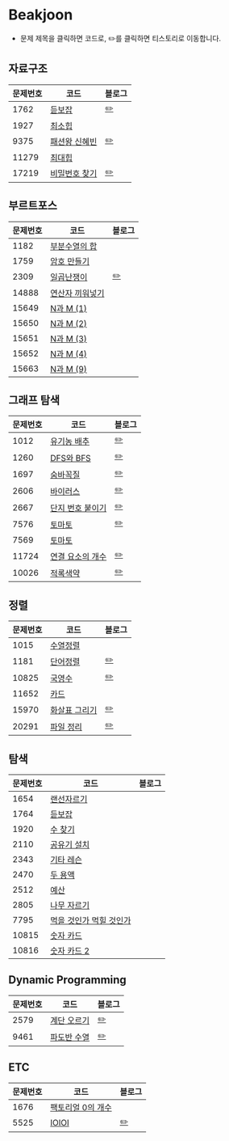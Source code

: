 # Beakjoon

* 문제 제목을 클릭하면 코드로, ✏️를 클릭하면 티스토리로 이동합니다.

## 자료구조

| **문제번호** | **코드**                                                        | **블로그**                               |
| -------- | ------------------------------------------------------------- | ------------------------------------- |
| 1762     | [듣보잡](dataStructure/1764\_neverHeard.swift)                   | [✏️](https://zest1923.tistory.com/85) |
| 1927     | [최소힙](dataStructure/1927\_%EC%B5%9C%EC%86%8C%ED%9E%99.swift)  |                                       |
| 9375     | [패션왕 신혜빈](dataStructure/9375\_fasionKing.swift)               | [✏️](https://zest1923.tistory.com/86) |
| 11279    | [최대힙](dataStructure/11279\_%EC%B5%9C%EB%8C%80%ED%9E%99.swift) |                                       |
| 17219    | [비밀번호 찾기](dataStructure/17219\_findPassword.swift)            | [✏️](https://zest1923.tistory.com/84) |

## 부르트포스

| **문제번호** | **코드**                                                                                                | **블로그**                               |
| -------- | ----------------------------------------------------------------------------------------------------- | ------------------------------------- |
| 1182     | [부분수열의 합](bruteForce/1182\_sumOfSubsequence.swift)                                                    |                                       |
| 1759     | [암호 만들기](bruteForce/1759\_createPassword.swift)                                                       |                                       |
| 2309     | [일곱난쟁이](bruteForce/sevenDwarfs.swift)                                                                 | [✏️](https://zest1923.tistory.com/71) |
| 14888    | [연산자 끼워넣기](bruteForce/14888\_%EC%97%B0%EC%82%B0%EC%9E%90\_%EB%81%BC%EC%9B%8C%EB%84%A3%EA%B8%B0.swift) |                                       |
| 15649    | [N과 M (1)](bruteForce/15649\_n%EA%B3%BCm\_1.swift)                                                    |                                       |
| 15650    | [N과 M (2)](bruteForce/15650\_n%EA%B3%BCm\_2.swift)                                                    |                                       |
| 15651    | [N과 M (3)](bruteForce/15651\_n%EA%B3%BCm\_3.swift)                                                    |                                       |
| 15652    | [N과 M (4)](bruteForce/15652\_n%EA%B3%BCm\_4.swift)                                                    |                                       |
| 15663    | [N과 M (9)](bruteForce/15663\_N%EA%B3%BCM\_9.swift)                                                    |                                       |

## 그래프 탐색

| **문제번호** | **코드**                                                             | **블로그**                               |
| -------- | ------------------------------------------------------------------ | ------------------------------------- |
| 1012     | [유기농 배추](DFS\_BFS/1012\_organicCabbage.swift)                      | [✏️](https://zest1923.tistory.com/83) |
| 1260     | [DFS와 BFS](DFS\_BFS/dfsAndBfs.swift)                               | [✏️](https://zest1923.tistory.com/73) |
| 1697     | [숨바꼭질](DFS\_BFS/1697\_%EC%88%A8%EB%B0%94%EA%BC%AD%EC%A7%88.swift)  | [✏️](https://zest1923.tistory.com/91) |
| 2606     | [바이러스](DFS\_BFS/2606\_virus.swift)                                 | [✏️](https://zest1923.tistory.com/76) |
| 2667     | [단지 번호 붙이기](DFS\_BFS/2667\_apartmentComplexNumbering.swift)        | [✏️](https://zest1923.tistory.com/77) |
| 7576     | [토마토](DFS\_BFS/7576\_%ED%86%A0%EB%A7%88%ED%86%A0.swift)            | [✏️](https://zest1923.tistory.com/93) |
| 7569     | [토마토](DFS\_BFS/7569\_%ED%86%A0%EB%A7%88%ED%86%A0.swift)            |                                       |
| 11724    | [연결 요소의 개수](DFS\_BFS/11724\_connectedComponent.swift)              | [✏️](https://zest1923.tistory.com/87) |
| 10026    | [적록색약](DFS\_BFS/10026\_%EC%A0%81%EB%A1%9D%EC%83%89%EC%95%BD.swift) | [✏️](https://zest1923.tistory.com/90) |

## 정렬

| **문제번호** | **코드**                                                                              | **블로그**                               |
| -------- | ----------------------------------------------------------------------------------- | ------------------------------------- |
| 1015     | [수열정렬](sort/1015\_%EC%88%98%EC%97%B4%EC%A0%95%EB%A0%AC.swift)                       |                                       |
| 1181     | [단어정렬](sort/1181\_%EB%8B%A8%EC%96%B4%EC%A0%95%EB%A0%AC.swift)                       | [✏️](https://zest1923.tistory.com/99) |
| 10825    | [국영수](sort/10825\_%EA%B5%AD%EC%98%81%EC%88%98.swift)                                | [✏️](https://zest1923.tistory.com/96) |
| 11652    | [카드](sort/11652\_%EC%B9%B4%EB%93%9C.swift)                                          |                                       |
| 15970    | [화살표 그리기](sort/15970\_%ED%99%94%EC%82%B4%ED%91%9C%EA%B7%B8%EB%A6%AC%EA%B8%B0.swift) | [✏️](https://zest1923.tistory.com/98) |
| 20291    | [파일 정리](sort/20291\_%ED%8C%8C%EC%9D%BC%EC%A0%95%EB%A6%AC.swift)                     | [✏️](https://zest1923.tistory.com/97) |

## 탐색

| **문제번호** | **코드**                                                                                                                                                                                                                                                                                              | **블로그** |
| -------- | --------------------------------------------------------------------------------------------------------------------------------------------------------------------------------------------------------------------------------------------------------------------------------------------------- | ------- |
| 1654     | [랜선자르기](search/1654\_%EB%9E%9C%EC%84%A0%EC%9E%90%EB%A5%B4%EA%B8%B0.swift)                                                                                                                                                                                                                           |         |
| 1764     | [듣보잡](search/1764\_%E1%84%83%E1%85%B3%E1%86%AE%E1%84%87%E1%85%A9%E1%84%8C%E1%85%A1%E1%86%B8.swift)                                                                                                                                                                                                  |         |
| 1920     | [수 찾기](search/1920\_%EC%88%98%EC%B0%BE%EA%B8%B0.swift)                                                                                                                                                                                                                                              |         |
| 2110     | [공유기 설치](search/2110\_%EA%B3%B5%EC%9C%A0%EA%B8%B0%EC%84%A4%EC%B9%98.swift)                                                                                                                                                                                                                          |         |
| 2343     | [기타 레슨](search/2343\_%EA%B8%B0%ED%83%80%EB%A0%88%EC%8A%A8.swift)                                                                                                                                                                                                                                    |         |
| 2470     | [두 용액](search/2470\_%E1%84%83%E1%85%AE%20%E1%84%8B%E1%85%AD%E1%86%BC%E1%84%8B%E1%85%A2%E1%86%A8.swift)                                                                                                                                                                                              |         |
| 2512     | [예산](search/2512\_%EC%98%88%EC%82%B0.swift)                                                                                                                                                                                                                                                         |         |
| 2805     | [나무 자르기](search/2805\_%E1%84%82%E1%85%A1%E1%84%86%E1%85%AE%E1%84%8C%E1%85%A1%E1%84%85%E1%85%B3%E1%84%80%E1%85%B5.swift)                                                                                                                                                                             |         |
| 7795     | [먹을 것인가 먹힐 것인가](search/7795\_%E1%84%86%E1%85%A5%E1%86%A8%E1%84%8B%E1%85%B3%E1%86%AF%E1%84%80%E1%85%A5%E1%86%BA%E1%84%8B%E1%85%B5%E1%86%AB%E1%84%80%E1%85%A1%20%E1%84%86%E1%85%A5%E1%86%A8%E1%84%92%E1%85%B5%E1%86%AF%E1%84%80%E1%85%A5%E1%86%BA%E1%84%8B%E1%85%B5%E1%86%AB%E1%84%80%E1%85%A1.swift) |         |
| 10815    | [숫자 카드](search/10815\_%E1%84%89%E1%85%AE%E1%86%BA%E1%84%8C%E1%85%A1%E1%84%8F%E1%85%A1%E1%84%83%E1%85%B3.swift)                                                                                                                                                                                      |         |
| 10816    | [숫자 카드 2](search/10816\_%EC%88%AB%EC%9E%90%EC%B9%B4%EB%93%9C2.swift)                                                                                                                                                                                                                                |         |

## Dynamic Programming

| **문제번호** | **코드**                                                                                    | **블로그**                               |
| -------- | ----------------------------------------------------------------------------------------- | ------------------------------------- |
| 2579     | [계단 오르기](Dynamic%20Programming/2579\_upTheStairs.swift)                                   | [✏️](https://zest1923.tistory.com/88) |
| 9461     | [파도반 수열](Dynamic%20Programming/9461\_%ED%8C%8C%EB%8F%84%EB%B0%98%EC%88%98%EC%97%B4.swift) | [✏️](https://zest1923.tistory.com/92) |

## ETC

| **문제번호** | **코드**                                                                                         | **블로그**                               |
| -------- | ---------------------------------------------------------------------------------------------- | ------------------------------------- |
| 1676     | [팩토리얼 0의 개수](etc/1676\_%ED%8C%A9%ED%86%A0%EB%A6%AC%EC%96%BC0%EC%9D%98%EA%B0%9C%EC%88%98.swift) |                                       |
| 5525     | [IOIOI](etc/5525\_IOIOI.swift)                                                                 | [✏️](https://zest1923.tistory.com/89) |
